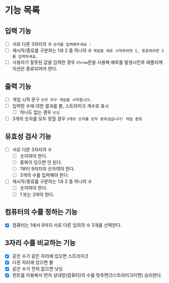 # 기능 목록

## 입력 기능

- [ ] 서로 다른 3자리의 수 `숫자를 입력해주세요 : `
- [ ] 재시작/종료를 구분하는 1과 2 중 하나의 수 `게임을 새로 시작하려면 1, 종료하려면 2를 입력하세요.`
- [ ] 사용자가 잘못된 값을 입력한 경우 `throw`문을 사용해 예외를 발생시킨후 애플리케이션은 종료되어야 한다.

## 출력 기능

- [ ] 게임 시작 문구 `숫자 야구 게임을 시작합니다.`
- [ ] 입력한 수에 대한 결과를 볼, 스트라이크 개수로 표시
  - [ ] 하나도 없는 경우 `낫싱`
- [ ] 3개의 숫자를 모두 맞힐 경우 `3개의 숫자를 모두 맞히셨습니다! 게임 종료`

## 유효성 검사 기능

- [ ] 서로 다른 3자리의 수
  - [ ] 숫자여야 한다.
  - [ ] 중복이 있으면 안 된다.
  - [ ] 1부터 9까지의 숫자여야 한다.
  - [ ] 3개의 수를 입력해야 한다.
- [ ] 재시작/종료를 구분하는 1과 2 중 하나의 수
  - [ ] 숫자여야 한다.
  - [ ] 1 또는 2여야 한다.

## 컴퓨터의 수를 정하는 기능

- [x] 컴퓨터는 1에서 9까지 서로 다른 임의의 수 3개를 선택한다.

## 3자리 수를 비교하는 기능

- [x] 같은 수가 같은 자리에 있으면 스트라이크
- [x] 다른 자리에 있으면 볼
- [x] 같은 수가 전혀 없으면 낫싱
- [x] 힌트를 이용해서 먼저 상대방(컴퓨터)의 수를 맞추면(3스트라이크이면) 승리한다.
